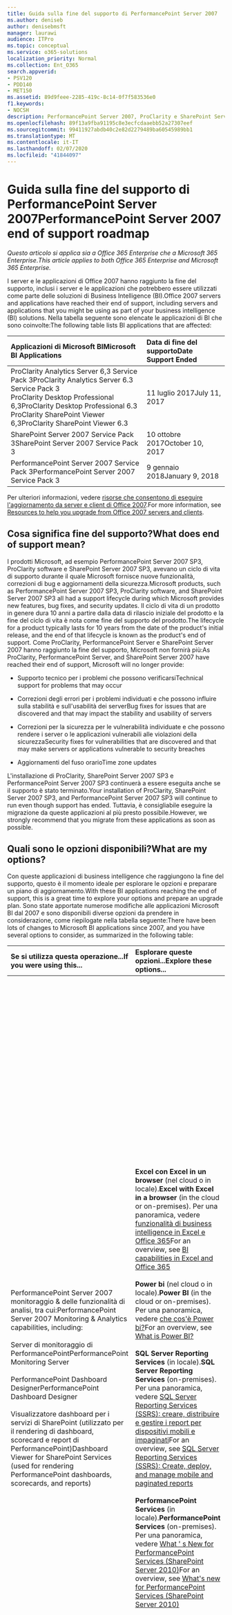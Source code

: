 ```yaml
---
title: Guida sulla fine del supporto di PerformancePoint Server 2007
ms.author: deniseb
author: denisebmsft
manager: laurawi
audience: ITPro
ms.topic: conceptual
ms.service: o365-solutions
localization_priority: Normal
ms.collection: Ent_O365
search.appverid:
- PSV120
- PDD140
- MET150
ms.assetid: 89d9feee-2285-419c-8c14-0f7f583536e0
f1.keywords:
- NOCSH
description: PerformancePoint Server 2007, ProClarity e SharePoint Server 2007 hanno raggiunto la fine del supporto. Leggere questo articolo per pianificare l'aggiornamento della soluzione BI.
ms.openlocfilehash: 89f13a9fba91195c8e3ecfcdaaebb52a27307eef
ms.sourcegitcommit: 99411927abdb40c2e82d2279489ba60545989bb1
ms.translationtype: MT
ms.contentlocale: it-IT
ms.lasthandoff: 02/07/2020
ms.locfileid: "41844097"
---
```

# <a name="performancepoint-server-2007-end-of-support-roadmap"></a><span data-ttu-id="e3285-104">Guida sulla fine del supporto di PerformancePoint Server 2007</span><span class="sxs-lookup"><span data-stu-id="e3285-104">PerformancePoint Server 2007 end of support roadmap</span></span>

<span data-ttu-id="e3285-105">*Questo articolo si applica sia a Office 365 Enterprise che a Microsoft 365 Enterprise*.</span><span class="sxs-lookup"><span data-stu-id="e3285-105">*This article applies to both Office 365 Enterprise and Microsoft 365 Enterprise.*</span></span>

<span data-ttu-id="e3285-106">I server e le applicazioni di Office 2007 hanno raggiunto la fine del supporto, inclusi i server e le applicazioni che potrebbero essere utilizzati come parte delle soluzioni di Business Intelligence (BI).</span><span class="sxs-lookup"><span data-stu-id="e3285-106">Office 2007 servers and applications have reached their end of support, including servers and applications that you might be using as part of your business intelligence (BI) solutions.</span></span> <span data-ttu-id="e3285-107">Nella tabella seguente sono elencate le applicazioni di BI che sono coinvolte:</span><span class="sxs-lookup"><span data-stu-id="e3285-107">The following table lists BI applications that are affected:</span></span>
  
|<span data-ttu-id="e3285-108">**Applicazioni di Microsoft BI**</span><span class="sxs-lookup"><span data-stu-id="e3285-108">**Microsoft BI Applications**</span></span>|<span data-ttu-id="e3285-109">**Data di fine del supporto**</span><span class="sxs-lookup"><span data-stu-id="e3285-109">**Date Support Ended**</span></span>|
|:-----|:-----|
|<span data-ttu-id="e3285-110">ProClarity Analytics Server 6,3 Service Pack 3</span><span class="sxs-lookup"><span data-stu-id="e3285-110">ProClarity Analytics Server 6.3 Service Pack 3</span></span>  <br/> <span data-ttu-id="e3285-111">ProClarity Desktop Professional 6,3</span><span class="sxs-lookup"><span data-stu-id="e3285-111">ProClarity Desktop Professional 6.3</span></span>  <br/> <span data-ttu-id="e3285-112">ProClarity SharePoint Viewer 6,3</span><span class="sxs-lookup"><span data-stu-id="e3285-112">ProClarity SharePoint Viewer 6.3</span></span>  <br/> |<span data-ttu-id="e3285-113">11 luglio 2017</span><span class="sxs-lookup"><span data-stu-id="e3285-113">July 11, 2017</span></span>  <br/> |
|<span data-ttu-id="e3285-114">SharePoint Server 2007 Service Pack 3</span><span class="sxs-lookup"><span data-stu-id="e3285-114">SharePoint Server 2007 Service Pack 3</span></span>  <br/> |<span data-ttu-id="e3285-115">10 ottobre 2017</span><span class="sxs-lookup"><span data-stu-id="e3285-115">October 10, 2017</span></span>  <br/> |
|<span data-ttu-id="e3285-116">PerformancePoint Server 2007 Service Pack 3</span><span class="sxs-lookup"><span data-stu-id="e3285-116">PerformancePoint Server 2007 Service Pack 3</span></span>  <br/> |<span data-ttu-id="e3285-117">9 gennaio 2018</span><span class="sxs-lookup"><span data-stu-id="e3285-117">January 9, 2018</span></span>  <br/> |
   
<span data-ttu-id="e3285-118">Per ulteriori informazioni, vedere [risorse che consentono di eseguire l'aggiornamento da server e client di Office 2007](upgrade-from-office-2007-servers-and-products.md).</span><span class="sxs-lookup"><span data-stu-id="e3285-118">For more information, see [Resources to help you upgrade from Office 2007 servers and clients](upgrade-from-office-2007-servers-and-products.md).</span></span>
  
## <a name="what-does-end-of-support-mean"></a><span data-ttu-id="e3285-119">Cosa significa fine del supporto?</span><span class="sxs-lookup"><span data-stu-id="e3285-119">What does end of support mean?</span></span>

<span data-ttu-id="e3285-120">I prodotti Microsoft, ad esempio PerformancePoint Server 2007 SP3, ProClarity software e SharePoint Server 2007 SP3, avevano un ciclo di vita di supporto durante il quale Microsoft fornisce nuove funzionalità, correzioni di bug e aggiornamenti della sicurezza.</span><span class="sxs-lookup"><span data-stu-id="e3285-120">Microsoft products, such as PerformancePoint Server 2007 SP3, ProClarity software, and SharePoint Server 2007 SP3 all had a support lifecycle during which Microsoft provides new features, bug fixes, and security updates.</span></span> <span data-ttu-id="e3285-121">Il ciclo di vita di un prodotto in genere dura 10 anni a partire dalla data di rilascio iniziale del prodotto e la fine del ciclo di vita è nota come fine del supporto del prodotto.</span><span class="sxs-lookup"><span data-stu-id="e3285-121">The lifecycle for a product typically lasts for 10 years from the date of the product's initial release, and the end of that lifecycle is known as the product's end of support.</span></span> <span data-ttu-id="e3285-122">Come ProClarity, PerformancePoint Server e SharePoint Server 2007 hanno raggiunto la fine del supporto, Microsoft non fornirà più:</span><span class="sxs-lookup"><span data-stu-id="e3285-122">As ProClarity, PerformancePoint Server, and SharePoint Server 2007 have reached their end of support, Microsoft will no longer provide:</span></span>
  
- <span data-ttu-id="e3285-123">Supporto tecnico per i problemi che possono verificarsi</span><span class="sxs-lookup"><span data-stu-id="e3285-123">Technical support for problems that may occur</span></span>
    
- <span data-ttu-id="e3285-124">Correzioni degli errori per i problemi individuati e che possono influire sulla stabilità e sull'usabilità dei server</span><span class="sxs-lookup"><span data-stu-id="e3285-124">Bug fixes for issues that are discovered and that may impact the stability and usability of servers</span></span>
    
- <span data-ttu-id="e3285-125">Correzioni per la sicurezza per le vulnerabilità individuate e che possono rendere i server o le applicazioni vulnerabili alle violazioni della sicurezza</span><span class="sxs-lookup"><span data-stu-id="e3285-125">Security fixes for vulnerabilities that are discovered and that may make servers or applications vulnerable to security breaches</span></span>
    
- <span data-ttu-id="e3285-126">Aggiornamenti del fuso orario</span><span class="sxs-lookup"><span data-stu-id="e3285-126">Time zone updates</span></span>
    
<span data-ttu-id="e3285-127">L'installazione di ProClarity, SharePoint Server 2007 SP3 e PerformancePoint Server 2007 SP3 continuerà a essere eseguita anche se il supporto è stato terminato.</span><span class="sxs-lookup"><span data-stu-id="e3285-127">Your installation of ProClarity, SharePoint Server 2007 SP3, and PerformancePoint Server 2007 SP3 will continue to run even though support has ended.</span></span> <span data-ttu-id="e3285-128">Tuttavia, è consigliabile eseguire la migrazione da queste applicazioni al più presto possibile.</span><span class="sxs-lookup"><span data-stu-id="e3285-128">However, we strongly recommend that you migrate from these applications as soon as possible.</span></span>
  
## <a name="what-are-my-options"></a><span data-ttu-id="e3285-129">Quali sono le opzioni disponibili?</span><span class="sxs-lookup"><span data-stu-id="e3285-129">What are my options?</span></span>

<span data-ttu-id="e3285-130">Con queste applicazioni di business intelligence che raggiungono la fine del supporto, questo è il momento ideale per esplorare le opzioni e preparare un piano di aggiornamento.</span><span class="sxs-lookup"><span data-stu-id="e3285-130">With these BI applications reaching the end of support, this is a great time to explore your options and prepare an upgrade plan.</span></span> <span data-ttu-id="e3285-131">Sono state apportate numerose modifiche alle applicazioni Microsoft BI dal 2007 e sono disponibili diverse opzioni da prendere in considerazione, come riepilogate nella tabella seguente:</span><span class="sxs-lookup"><span data-stu-id="e3285-131">There have been lots of changes to Microsoft BI applications since 2007, and you have several options to consider, as summarized in the following table:</span></span>
  
|<span data-ttu-id="e3285-132">**Se si utilizza questa operazione...**</span><span class="sxs-lookup"><span data-stu-id="e3285-132">**If you were using this...**</span></span>|<span data-ttu-id="e3285-133">**Esplorare queste opzioni...**</span><span class="sxs-lookup"><span data-stu-id="e3285-133">**Explore these options...**</span></span>|<span data-ttu-id="e3285-134">**Tieni presente che...**</span><span class="sxs-lookup"><span data-stu-id="e3285-134">**And keep this in mind...**</span></span>|
|:-----|:-----|:-----|
| <span data-ttu-id="e3285-135">PerformancePoint Server 2007 monitoraggio &amp; delle funzionalità di analisi, tra cui:</span><span class="sxs-lookup"><span data-stu-id="e3285-135">PerformancePoint Server 2007 Monitoring &amp; Analytics capabilities, including:</span></span>  <br/><br/>  <span data-ttu-id="e3285-136">Server di monitoraggio di PerformancePoint</span><span class="sxs-lookup"><span data-stu-id="e3285-136">PerformancePoint Monitoring Server</span></span>  <br/><br/>  <span data-ttu-id="e3285-137">PerformancePoint Dashboard Designer</span><span class="sxs-lookup"><span data-stu-id="e3285-137">PerformancePoint Dashboard Designer</span></span>  <br/><br/>  <span data-ttu-id="e3285-138">Visualizzatore dashboard per i servizi di SharePoint (utilizzato per il rendering di dashboard, scorecard e report di PerformancePoint)</span><span class="sxs-lookup"><span data-stu-id="e3285-138">Dashboard Viewer for SharePoint Services (used for rendering PerformancePoint dashboards, scorecards, and reports)</span></span>  <br/> |<span data-ttu-id="e3285-139">**Excel con Excel in un browser** (nel cloud o in locale).</span><span class="sxs-lookup"><span data-stu-id="e3285-139">**Excel with Excel in a browser** (in the cloud or on-premises).</span></span> <span data-ttu-id="e3285-140">Per una panoramica, vedere [funzionalità di business intelligence in Excel e Office 365](https://support.office.com/article/26c0548e-124c-4fd3-aab3-5f64568cb743.aspx)</span><span class="sxs-lookup"><span data-stu-id="e3285-140">For an overview, see [BI capabilities in Excel and Office 365](https://support.office.com/article/26c0548e-124c-4fd3-aab3-5f64568cb743.aspx)</span></span> <br/><br/> <span data-ttu-id="e3285-141">**Power bi** (nel cloud o in locale).</span><span class="sxs-lookup"><span data-stu-id="e3285-141">**Power BI** (in the cloud or on-premises).</span></span> <span data-ttu-id="e3285-142">Per una panoramica, vedere [che cos'è Power bi?](https://go.microsoft.com/fwlink/?linkid=841341)</span><span class="sxs-lookup"><span data-stu-id="e3285-142">For an overview, see [What is Power BI?](https://go.microsoft.com/fwlink/?linkid=841341)</span></span> <br/><br/> <span data-ttu-id="e3285-143">**SQL Server Reporting Services** (in locale).</span><span class="sxs-lookup"><span data-stu-id="e3285-143">**SQL Server Reporting Services** (on-premises).</span></span> <span data-ttu-id="e3285-144">Per una panoramica, vedere [SQL Server Reporting Services (SSRS): creare, distribuire e gestire i report per dispositivi mobili e impaginati](https://go.microsoft.com/fwlink/?linkid=841342)</span><span class="sxs-lookup"><span data-stu-id="e3285-144">For an overview, see [SQL Server Reporting Services (SSRS): Create, deploy, and manage mobile and paginated reports](https://go.microsoft.com/fwlink/?linkid=841342)</span></span> <br/><br/> <span data-ttu-id="e3285-145">**PerformancePoint Services** (in locale).</span><span class="sxs-lookup"><span data-stu-id="e3285-145">**PerformancePoint Services** (on-premises).</span></span> <span data-ttu-id="e3285-146">Per una panoramica, vedere [What ' s New for PerformancePoint Services (SharePoint Server 2010)](https://go.microsoft.com/fwlink/?linkid=841343)</span><span class="sxs-lookup"><span data-stu-id="e3285-146">For an overview, see [What's new for PerformancePoint Services (SharePoint Server 2010)](https://go.microsoft.com/fwlink/?linkid=841343)</span></span> <br/> |<span data-ttu-id="e3285-147">Excel è disponibile come soluzione online (basata su cloud) o locale.</span><span class="sxs-lookup"><span data-stu-id="e3285-147">Excel is available as either an online (cloud-based) or on-premises solution.</span></span> <span data-ttu-id="e3285-148">Molte esigenze di creazione di report e dashboard possono essere soddisfatte con le funzionalità di Excel.</span><span class="sxs-lookup"><span data-stu-id="e3285-148">Many reporting and dashboard needs can be met with the capabilities of Excel.</span></span>  <br/><br/> <span data-ttu-id="e3285-149">Power BI è disponibile come soluzione online o locale.</span><span class="sxs-lookup"><span data-stu-id="e3285-149">Power BI is available as either an online or an on-premises solution.</span></span> <span data-ttu-id="e3285-150">Power BI non è incluso in Office 365, ma è possibile iniziare a usare Power BI gratuitamente e, in base all'utilizzo dei dati e alle esigenze aziendali, eseguire l'aggiornamento a Power BI Pro.</span><span class="sxs-lookup"><span data-stu-id="e3285-150">Power BI is not included in Office 365, but you can get started using Power BI for free, and then, depending on your data usage and business needs, upgrade to Power BI Pro.</span></span> <br/> <br/> <span data-ttu-id="e3285-151">Reporting Services e PerformancePoint Services sono entrambe soluzioni locali.</span><span class="sxs-lookup"><span data-stu-id="e3285-151">Reporting Services and PerformancePoint Services are both on-premises solutions.</span></span>  <br/><br/> <span data-ttu-id="e3285-152">PerformancePoint Services è disponibile in SharePoint Server 2010, SharePoint Server 2013 e SharePoint Server 2016.</span><span class="sxs-lookup"><span data-stu-id="e3285-152">PerformancePoint Services is available in SharePoint Server 2010, SharePoint Server 2013, and SharePoint Server 2016.</span></span> <br/> <br/> <span data-ttu-id="e3285-153">Alcune caratteristiche e i tipi di report disponibili in PerformancePoint Server 2007 non sono disponibili in Excel, Power BI, Reporting Services o PerformancePoint Services.</span><span class="sxs-lookup"><span data-stu-id="e3285-153">Some features and report types that were available in PerformancePoint Server 2007 are not available in Excel, Power BI, Reporting Services, or PerformancePoint Services.</span></span> <span data-ttu-id="e3285-154">È consigliabile esaminare le funzionalità disponibili per determinare la soluzione ottimale per le proprie esigenze aziendali.</span><span class="sxs-lookup"><span data-stu-id="e3285-154">You'll want to review the available features to determine the best solution for your business needs.</span></span>  <br/> |
| <span data-ttu-id="e3285-155">Software di ProClarity, tra cui:</span><span class="sxs-lookup"><span data-stu-id="e3285-155">ProClarity software, including:</span></span> <br/> <br/>  <span data-ttu-id="e3285-156">ProClarity Desktop Professional</span><span class="sxs-lookup"><span data-stu-id="e3285-156">ProClarity Desktop Professional</span></span>  <br/> <br/> <span data-ttu-id="e3285-157">ProClarity Analytics Server</span><span class="sxs-lookup"><span data-stu-id="e3285-157">ProClarity Analytics Server</span></span>  <br/> <br/> <span data-ttu-id="e3285-158">Visualizzatore di ProClarity di SharePoint</span><span class="sxs-lookup"><span data-stu-id="e3285-158">ProClarity SharePoint Viewer</span></span>  <br/> |<span data-ttu-id="e3285-159">**Collaborare con un partner Microsoft** per identificare una soluzione più adatta alle proprie esigenze.</span><span class="sxs-lookup"><span data-stu-id="e3285-159">**Work with a Microsoft partner** to identify a solution that best meets your needs.</span></span> <span data-ttu-id="e3285-160">Visitare il [centro per i partner Microsoft](https://go.microsoft.com/fwlink/?linkid=841249)</span><span class="sxs-lookup"><span data-stu-id="e3285-160">Visit the [Microsoft Partner Center](https://go.microsoft.com/fwlink/?linkid=841249)</span></span> <br/><br/> <span data-ttu-id="e3285-161">È inoltre possibile valutare l'utilizzo di Excel con Excel in un browser, Power BI, SQL Server Reporting Services o PerformancePoint Services.</span><span class="sxs-lookup"><span data-stu-id="e3285-161">You can also consider using Excel with Excel in a browser, Power BI, SQL Server Reporting Services, or PerformancePoint Services.</span></span>  <br/> |<span data-ttu-id="e3285-162">Molte, ma non tutte, le caratteristiche e le funzionalità disponibili nel software di ProClarity sono disponibili in altre offerte Microsoft, tra cui Excel, Power BI, Reporting Services e PerformancePoint Services.</span><span class="sxs-lookup"><span data-stu-id="e3285-162">Several, but not all, features and capabilities that were available in ProClarity software are available in other Microsoft offerings, including Excel, Power BI, Reporting Services, and PerformancePoint Services.</span></span>  <br/> |
|<span data-ttu-id="e3285-163">Indicatori KPI di SharePoint Server 2007, detti anche indicatori KPI MOSS</span><span class="sxs-lookup"><span data-stu-id="e3285-163">SharePoint Server 2007 KPIs (also called MOSS KPIs)</span></span>  <br/> |<span data-ttu-id="e3285-164">**Excel con Excel Services**.</span><span class="sxs-lookup"><span data-stu-id="e3285-164">**Excel with Excel Services**.</span></span> <span data-ttu-id="e3285-165">Per una panoramica, vedere [Business Intelligence in Excel ed Excel Services (SharePoint Server 2013)](https://support.office.com/article/2740f10c-579d-4b40-a1d9-7beb5d38547c.aspx)</span><span class="sxs-lookup"><span data-stu-id="e3285-165">For an overview, see [Business intelligence in Excel and Excel Services (SharePoint Server 2013)](https://support.office.com/article/2740f10c-579d-4b40-a1d9-7beb5d38547c.aspx)</span></span> <br/> |<span data-ttu-id="e3285-166">Gli indicatori KPI MOSS creati con SharePoint Server 2007 possono essere utilizzati in SharePoint Server 2010, SharePoint Server 2013 e SharePoint Server 2016; Tuttavia, non è possibile creare nuovi indicatori KPI MOSS.</span><span class="sxs-lookup"><span data-stu-id="e3285-166">MOSS KPIs that were created using SharePoint Server 2007 can be used in SharePoint Server 2010, SharePoint Server 2013, and SharePoint Server 2016; however, new MOSS KPIs cannot be created.</span></span>  <br/> |
|<span data-ttu-id="e3285-167">Excel 2007</span><span class="sxs-lookup"><span data-stu-id="e3285-167">Excel 2007</span></span>  <br/> |<span data-ttu-id="e3285-168">**Excel** (nel cloud o in locale).</span><span class="sxs-lookup"><span data-stu-id="e3285-168">**Excel** (in the cloud or on-premises).</span></span> <span data-ttu-id="e3285-169">Per una panoramica, vedere [funzionalità di business intelligence in Excel e Office 365](https://support.office.com/article/26c0548e-124c-4fd3-aab3-5f64568cb743.aspx)</span><span class="sxs-lookup"><span data-stu-id="e3285-169">For an overview, see [BI capabilities in Excel and Office 365](https://support.office.com/article/26c0548e-124c-4fd3-aab3-5f64568cb743.aspx)</span></span> <br/><br/> <span data-ttu-id="e3285-170">**Power bi** (nel cloud o in locale).</span><span class="sxs-lookup"><span data-stu-id="e3285-170">**Power BI** (in the cloud or on-premises).</span></span> <span data-ttu-id="e3285-171">Per una panoramica, vedere [che cos'è Power bi?](https://go.microsoft.com/fwlink/?linkid=841341)</span><span class="sxs-lookup"><span data-stu-id="e3285-171">For an overview, see [What is Power BI?](https://go.microsoft.com/fwlink/?linkid=841341)</span></span> <br/> |<span data-ttu-id="e3285-172">Sia Excel sia Power BI offrono le soluzioni basate su cloud e locali dell'organizzazione, con supporto per un'ampia gamma di origini dati.</span><span class="sxs-lookup"><span data-stu-id="e3285-172">Both Excel and Power BI offer your organization cloud-based and on-premises solutions, with support for a wide variety of data sources.</span></span>  <br/> |
   
### <a name="what-if-i-need-help-selecting-a-solution"></a><span data-ttu-id="e3285-173">Che cosa succede se si ha bisogno di assistenza selezionando una soluzione?</span><span class="sxs-lookup"><span data-stu-id="e3285-173">What if I need help selecting a solution?</span></span>

<span data-ttu-id="e3285-174">Con molte scelte di business intelligence disponibili, potrebbe sembrare preponderante determinare l'opzione migliore.</span><span class="sxs-lookup"><span data-stu-id="e3285-174">With so many BI choices available, it might seem overwhelming to determine which option is best.</span></span> <span data-ttu-id="e3285-175">È disponibile una guida online per aiutarti.</span><span class="sxs-lookup"><span data-stu-id="e3285-175">We have an online guide available to help you.</span></span> <span data-ttu-id="e3285-176">Vedere [scelta degli strumenti di Business Intelligence (BI) di Microsoft per l'analisi e la creazione di report](https://go.microsoft.com/fwlink/?linkid=839877).</span><span class="sxs-lookup"><span data-stu-id="e3285-176">See [Choosing Microsoft Business Intelligence (BI) tools for analysis and reporting](https://go.microsoft.com/fwlink/?linkid=839877).</span></span>
  
### <a name="what-happens-if-i-dont-upgrade-now"></a><span data-ttu-id="e3285-177">Cosa succede se non si esegue l'aggiornamento?</span><span class="sxs-lookup"><span data-stu-id="e3285-177">What happens if I don't upgrade now?</span></span>

<span data-ttu-id="e3285-178">È possibile scegliere di non eseguire l'aggiornamento in questo momento.</span><span class="sxs-lookup"><span data-stu-id="e3285-178">You can choose to not upgrade at this time.</span></span> <span data-ttu-id="e3285-179">I server e le applicazioni esistenti continueranno a essere eseguiti.</span><span class="sxs-lookup"><span data-stu-id="e3285-179">Your existing servers and applications will continue to run.</span></span> <span data-ttu-id="e3285-180">Tuttavia, non si riceveranno ulteriori aggiornamenti, inclusi gli aggiornamenti della sicurezza, dopo la fine del supporto.</span><span class="sxs-lookup"><span data-stu-id="e3285-180">However, you won't receive any further updates - including security updates - after support has ended.</span></span> <span data-ttu-id="e3285-181">Se si verifica un problema con le applicazioni server, non sarà possibile ottenere assistenza dal supporto tecnico Microsoft.</span><span class="sxs-lookup"><span data-stu-id="e3285-181">And, if something goes wrong with your server applications, you won't be able to get help from Microsoft technical support.</span></span>
  
## <a name="how-do-i-plan-my-upgrade"></a><span data-ttu-id="e3285-182">Come si pianifica l'aggiornamento?</span><span class="sxs-lookup"><span data-stu-id="e3285-182">How do I plan my upgrade?</span></span>

<span data-ttu-id="e3285-183">Dopo aver esplorato le opzioni di aggiornamento, il passaggio successivo consiste nel preparare un piano di aggiornamento.</span><span class="sxs-lookup"><span data-stu-id="e3285-183">After you have explored your upgrade options, your next step is to prepare an upgrade plan.</span></span> <span data-ttu-id="e3285-184">Nelle sezioni seguenti sono incluse informazioni e collegamenti a risorse aggiuntive che consentono di pianificare la soluzione.</span><span class="sxs-lookup"><span data-stu-id="e3285-184">The following sections include information and links to additional resources to help you plan your solution.</span></span> <span data-ttu-id="e3285-185">Per quanto riguarda le applicazioni di Microsoft BI, sono disponibili quattro opzioni principali, tra cui due che funzionano sia nel cloud o in locale, che sono soluzioni solo in locale:</span><span class="sxs-lookup"><span data-stu-id="e3285-185">When it comes to Microsoft BI applications, you have four main options, including two that work both in the cloud or on-premises, and two that are on-premises-only solutions:</span></span>
  
|<span data-ttu-id="e3285-186">**Opzione**</span><span class="sxs-lookup"><span data-stu-id="e3285-186">**Option**</span></span>|<span data-ttu-id="e3285-187">**Nel cloud o in locale?**</span><span class="sxs-lookup"><span data-stu-id="e3285-187">**In the cloud or on-premises?**</span></span>|
|:-----|:-----|
|[<span data-ttu-id="e3285-188">Excel</span><span class="sxs-lookup"><span data-stu-id="e3285-188">Excel</span></span>](#excel-with-sharepoint-server-on-premises) <br/> |<span data-ttu-id="e3285-189">Sia</span><span class="sxs-lookup"><span data-stu-id="e3285-189">Both</span></span>  <br/> |
|[<span data-ttu-id="e3285-190">Power BI</span><span class="sxs-lookup"><span data-stu-id="e3285-190">Power BI</span></span>](#use-power-bi-in-the-cloud-or on-premises) <br/> |<span data-ttu-id="e3285-191">Sia</span><span class="sxs-lookup"><span data-stu-id="e3285-191">Both</span></span>  <br/> |
|[<span data-ttu-id="e3285-192">Reporting Services</span><span class="sxs-lookup"><span data-stu-id="e3285-192">Reporting Services</span></span>](#use-reporting-services-on-premises) <br/> |<span data-ttu-id="e3285-193">Solo locale</span><span class="sxs-lookup"><span data-stu-id="e3285-193">On-premises only</span></span>  <br/> |
|[<span data-ttu-id="e3285-194">PerformancePoint Services</span><span class="sxs-lookup"><span data-stu-id="e3285-194">PerformancePoint Services</span></span>](#use-performancepoint-services-on-premises) <br/> |<span data-ttu-id="e3285-195">Solo locale</span><span class="sxs-lookup"><span data-stu-id="e3285-195">On-premises only</span></span>  <br/> |
   
### <a name="use-excel-in-the-cloud-or-on-premises"></a><span data-ttu-id="e3285-196">Utilizzare Excel (nel cloud o in locale)</span><span class="sxs-lookup"><span data-stu-id="e3285-196">Use Excel (in the cloud or on-premises)</span></span>

<span data-ttu-id="e3285-197">Con Excel, noto anche come Excel Services in SharePoint Server, gli utenti possono visualizzare e utilizzare le cartelle di lavoro in una finestra del browser, anche se Excel non è installato nel computer in uso.</span><span class="sxs-lookup"><span data-stu-id="e3285-197">With Excel—also known as Excel Services in SharePoint Server—people can view and use workbooks in a browser window, even if Excel is not installed on their computer.</span></span> <span data-ttu-id="e3285-198">È possibile utilizzare Excel per creare report, scorecard e dashboard e quindi condividere le cartelle di lavoro con altri utenti mediante Excel in un browser, indipendentemente dal fatto che si utilizzi SharePoint Online come parte di Office 365 o SharePoint Server locale.</span><span class="sxs-lookup"><span data-stu-id="e3285-198">You can use Excel to create reports, scorecards, and dashboards, and then share your workbooks with others by using Excel in a browser, whether you're using SharePoint Online as part of Office 365, or SharePoint Server on-premises.</span></span> <span data-ttu-id="e3285-199">E, è possibile utilizzare i dati archiviati in locale o nel cloud, che consente di utilizzare un'ampia gamma di origini dati.</span><span class="sxs-lookup"><span data-stu-id="e3285-199">And, you can use data stored on-premises or in the cloud, which gives you the ability to use a wide variety of data sources.</span></span>
  
<span data-ttu-id="e3285-200">Nella tabella seguente vengono confrontati i principali vantaggi derivanti dall'utilizzo di Excel con Office 365 per l'utilizzo di Excel con SharePoint Server, con ulteriori informazioni in basso.</span><span class="sxs-lookup"><span data-stu-id="e3285-200">The following table compares key advantages of using Excel with Office 365 to using Excel with SharePoint Server, with additional information below.</span></span>
  
|<span data-ttu-id="e3285-201">**[Excel con Office 365 (nel cloud)](#excel-with-office-365-in-the-cloud)**</span><span class="sxs-lookup"><span data-stu-id="e3285-201">**[Excel with Office 365 (in the cloud)](#excel-with-office-365-in-the-cloud)**</span></span>|<span data-ttu-id="e3285-202">**[Excel con SharePoint Server (in locale)](#excel-with-sharepoint-server-on-premises)**</span><span class="sxs-lookup"><span data-stu-id="e3285-202">**[Excel with SharePoint Server (on-premises)](#excel-with-sharepoint-server-on-premises)**</span></span>|
|:-----|:-----|
|<span data-ttu-id="e3285-203">**È possibile ottenere la versione più recente di Excel**.</span><span class="sxs-lookup"><span data-stu-id="e3285-203">**You get the latest, greatest version of Excel**.</span></span> <span data-ttu-id="e3285-204">Con Office 365, è possibile ottenere la versione più recente di Excel, che include i tipi di grafico potenti e nuovi, la possibilità di creare grafici e tabelle in modo semplice e rapido e il supporto per altre origini dati.</span><span class="sxs-lookup"><span data-stu-id="e3285-204">With Office 365, you get the latest version of Excel, which includes powerful, new chart types, the ability to create charts and tables quickly and easily, and support for more data sources.</span></span> <br/> <br/> <span data-ttu-id="e3285-205">L' **installazione è molto più semplice**.</span><span class="sxs-lookup"><span data-stu-id="e3285-205">**Setup is much simpler**.</span></span> <span data-ttu-id="e3285-206">Excel è incluso in Office 365 for business, quindi non c'è un sollevamento di carichi pesanti da parte vostra.</span><span class="sxs-lookup"><span data-stu-id="e3285-206">Excel is included with Office 365 for business, so there's no heavy lifting on your part.</span></span> <span data-ttu-id="e3285-207">Iscriviti e accedi e sarai sempre più veloce e in esecuzione in modo più efficiente rispetto all'aggiornamento dei server locali.</span><span class="sxs-lookup"><span data-stu-id="e3285-207">Sign up and sign in, and you'll be up and running faster and more efficiently than upgrading your on-premises servers.</span></span> <br/> <br/> <span data-ttu-id="e3285-208">**Gli utenti hanno accesso a tutte le cartelle di lavoro in qualsiasi luogo**.</span><span class="sxs-lookup"><span data-stu-id="e3285-208">**People have everywhere access to their workbooks**.</span></span> <span data-ttu-id="e3285-209">Gli utenti possono visualizzare le cartelle di lavoro in modo sicuro ovunque si trovino, usando il proprio computer, Smart Phone e tablet.</span><span class="sxs-lookup"><span data-stu-id="e3285-209">People can securely view workbooks from wherever they are, using their computer, smart phone, and tablet.</span></span> <br/> <br/> <span data-ttu-id="e3285-210">Sono **disponibili altre informazioni**.</span><span class="sxs-lookup"><span data-stu-id="e3285-210">**There's more**!</span></span> <span data-ttu-id="e3285-211">Vedere [funzionalità di business intelligence in Excel e Office 365](https://support.office.com/article/26c0548e-124c-4fd3-aab3-5f64568cb743.aspx)</span><span class="sxs-lookup"><span data-stu-id="e3285-211">See [BI capabilities in Excel and Office 365](https://support.office.com/article/26c0548e-124c-4fd3-aab3-5f64568cb743.aspx)</span></span> <br/> |<span data-ttu-id="e3285-212">**È possibile gestire le impostazioni globali**.</span><span class="sxs-lookup"><span data-stu-id="e3285-212">**You manage your global settings**.</span></span> <span data-ttu-id="e3285-213">In qualità di amministratore di SharePoint, è possibile specificare le impostazioni globali, ad esempio la sicurezza, il bilanciamento del carico, la gestione delle sessioni, la memorizzazione nella cache delle cartelle di lavoro e le connessioni dati esterne.</span><span class="sxs-lookup"><span data-stu-id="e3285-213">As a SharePoint administrator, you can specify global settings, such as security, load balancing, session management, workbook caching, and external data connections.</span></span> <br/> <br/> <span data-ttu-id="e3285-214">**È possibile utilizzare Excel Services con PerformancePoint Services**.</span><span class="sxs-lookup"><span data-stu-id="e3285-214">**You can use Excel Services with PerformancePoint Services**.</span></span> <span data-ttu-id="e3285-215">È possibile configurare Excel Services e PerformancePoint Services come parte dell'installazione di SharePoint Server e includere i report di Excel Services nei dashboard di PerformancePoint.</span><span class="sxs-lookup"><span data-stu-id="e3285-215">You can configure Excel Services and PerformancePoint Services as part of your SharePoint Server installation, and include Excel Services reports in your PerformancePoint dashboards.</span></span> <br/> <br/> <span data-ttu-id="e3285-216">Sono **disponibili altre informazioni**.</span><span class="sxs-lookup"><span data-stu-id="e3285-216">**There's more**!</span></span> <span data-ttu-id="e3285-217">Vedere [Business Intelligence in Excel ed Excel Services (SharePoint Server 2013)](https://support.office.com/article/2740f10c-579d-4b40-a1d9-7beb5d38547c.aspx)</span><span class="sxs-lookup"><span data-stu-id="e3285-217">See [Business intelligence in Excel and Excel Services (SharePoint Server 2013)](https://support.office.com/article/2740f10c-579d-4b40-a1d9-7beb5d38547c.aspx)</span></span> <br/> |
   
#### <a name="excel-with-office-365-in-the-cloud"></a><span data-ttu-id="e3285-218">Excel con Office 365 (nel cloud)</span><span class="sxs-lookup"><span data-stu-id="e3285-218">Excel with Office 365 (in the cloud)</span></span>

<span data-ttu-id="e3285-219">Se si passa a Office 365, sono disponibili i servizi e le applicazioni più aggiornati, tra cui Excel 2016.</span><span class="sxs-lookup"><span data-stu-id="e3285-219">If you move to Office 365, you'll have the most up-to-date services and applications, including Excel 2016.</span></span> <span data-ttu-id="e3285-220">PerformancePoint Services non è disponibile in Office 365, quindi sostituirà il contenuto del dashboard di PerformancePoint con cartelle di lavoro di Excel o altri report.</span><span class="sxs-lookup"><span data-stu-id="e3285-220">PerformancePoint Services is not available in Office 365, so you'll be replacing your PerformancePoint dashboard content with Excel workbooks or other reports.</span></span> <span data-ttu-id="e3285-221">La buona notizia è che Excel 2016 ha un sacco di nuovi tipi di grafico e la creazione di dashboard impressionanti in Excel è più facile che mai.</span><span class="sxs-lookup"><span data-stu-id="e3285-221">The good news is, Excel 2016 has lots of new chart types and creating impressive dashboards in Excel is easier than ever.</span></span> <span data-ttu-id="e3285-222">E vengono aggiunte regolarmente nuove funzionalità.</span><span class="sxs-lookup"><span data-stu-id="e3285-222">And, new features are being added regularly.</span></span> <span data-ttu-id="e3285-223">Per ulteriori informazioni, vedere [What ' s New in Excel 2016 for Windows](https://support.office.com/article/5fdb9208-ff33-45b6-9e08-1f5cdb3a6c73.aspx).</span><span class="sxs-lookup"><span data-stu-id="e3285-223">To learn more, see [What's New in Excel 2016 for Windows](https://support.office.com/article/5fdb9208-ff33-45b6-9e08-1f5cdb3a6c73.aspx).</span></span>
  
<span data-ttu-id="e3285-224">Quando si acquistano 50 seggi o più di Office 365, il team di Microsoft FastTrack può essere di aiuto per la configurazione.</span><span class="sxs-lookup"><span data-stu-id="e3285-224">And, when you purchase 50 seats or more of Office 365, the Microsoft FastTrack team can help you get set up.</span></span> <span data-ttu-id="e3285-225">Per ulteriori informazioni, visitare [FastTrack](https://www.microsoft.com/fasttrack/microsoft-365/office-365).</span><span class="sxs-lookup"><span data-stu-id="e3285-225">To learn more, visit [FastTrack](https://www.microsoft.com/fasttrack/microsoft-365/office-365).</span></span>
  
#### <a name="excel-with-sharepoint-server-on-premises"></a><span data-ttu-id="e3285-226">Excel con SharePoint Server (in locale)</span><span class="sxs-lookup"><span data-stu-id="e3285-226">Excel with SharePoint Server (on-premises)</span></span>

<span data-ttu-id="e3285-227">Se si esegue l'aggiornamento a una versione più recente di SharePoint, è possibile utilizzare Excel con Excel Services o in un browser, come indicato di seguito:</span><span class="sxs-lookup"><span data-stu-id="e3285-227">If you upgrade to a newer version of SharePoint, you can use Excel with Excel Services or in a browser, as follows:</span></span>
  
- <span data-ttu-id="e3285-228">Excel Services in SharePoint Server 2010</span><span class="sxs-lookup"><span data-stu-id="e3285-228">Excel Services in SharePoint Server 2010</span></span>
    
- <span data-ttu-id="e3285-229">Excel Services in SharePoint Server 2013</span><span class="sxs-lookup"><span data-stu-id="e3285-229">Excel Services in SharePoint Server 2013</span></span>
    
- <span data-ttu-id="e3285-230">Excel, che fa parte di Office Online Server, installato separatamente da SharePoint Server 2016</span><span class="sxs-lookup"><span data-stu-id="e3285-230">Excel, which is part of Office Online Server, installed separately from SharePoint Server 2016</span></span>
    
<span data-ttu-id="e3285-231">È possibile configurare PerformancePoint Services anche nella nuova versione di SharePoint Server e utilizzarlo insieme a Excel.</span><span class="sxs-lookup"><span data-stu-id="e3285-231">You can configure PerformancePoint Services in your new version of SharePoint Server as well, and use that together with Excel.</span></span>
  
<span data-ttu-id="e3285-232">Per ulteriori informazioni sulle opzioni di aggiornamento di SharePoint, vedere la Guida [di orientamento alla fine del supporto di SharePoint Server 2007](sharepoint-2007-end-of-support.md).</span><span class="sxs-lookup"><span data-stu-id="e3285-232">To learn more about your SharePoint upgrade options, see [SharePoint Server 2007 end of support Roadmap](sharepoint-2007-end-of-support.md).</span></span>
  
<span data-ttu-id="e3285-233">Per ulteriori informazioni su Excel Services, vedere [Panoramica di Excel Services (SharePoint Server 2010)](https://go.microsoft.com/fwlink/?linkid=841362).</span><span class="sxs-lookup"><span data-stu-id="e3285-233">To learn more about Excel Services, see [Excel Services overview (SharePoint Server 2010)](https://go.microsoft.com/fwlink/?linkid=841362).</span></span>
  
### <a name="use-power-bi-in-the-cloud-or-on-premises"></a><span data-ttu-id="e3285-234">Utilizzare Power BI (nel cloud o in locale)</span><span class="sxs-lookup"><span data-stu-id="e3285-234">Use Power BI (in the cloud or on-premises)</span></span>

<span data-ttu-id="e3285-235">Power BI è una famiglia di strumenti di analisi aziendale per l'analisi dei dati e la condivisione delle informazioni.</span><span class="sxs-lookup"><span data-stu-id="e3285-235">Power BI is a suite of business analytics tools to analyze data and share insights.</span></span> <span data-ttu-id="e3285-236">Con Power BI, è possibile creare report e dashboard interattivi utilizzando origini dati locali o online.</span><span class="sxs-lookup"><span data-stu-id="e3285-236">With Power BI, you can create interactive reports and dashboards using on-premises or online data sources.</span></span> <span data-ttu-id="e3285-237">Gli utenti possono visualizzare e utilizzare i report e i dashboard utilizzando i computer o i dispositivi mobili.</span><span class="sxs-lookup"><span data-stu-id="e3285-237">People can view and use your reports and dashboards using their computers or mobile devices.</span></span>
  
<span data-ttu-id="e3285-238">Power BI non è incluso in Office 365 o SharePoint Server, ma è un'offerta separata che include il desktop Power bi, i gateway Power BI e il servizio Power BI.</span><span class="sxs-lookup"><span data-stu-id="e3285-238">Power BI is not included in Office 365 or SharePoint Server, but is a separate offering that includes Power BI Desktop, Power BI gateways, and the Power BI service.</span></span> <span data-ttu-id="e3285-239">Power BI si integra anche con SharePoint Online.</span><span class="sxs-lookup"><span data-stu-id="e3285-239">Power BI also integrates with SharePoint Online.</span></span> <span data-ttu-id="e3285-240">È possibile iniziare a utilizzare Power BI gratuitamente e, in base all'utilizzo dei dati e alle esigenze aziendali, eseguire l'aggiornamento a Power BI Pro.</span><span class="sxs-lookup"><span data-stu-id="e3285-240">You can get started with Power BI for free, and depending on your data usage and business needs, upgrade to Power BI Pro.</span></span> <span data-ttu-id="e3285-241">Per ulteriori informazioni, vedere [che cos'è Power bi?](https://go.microsoft.com/fwlink/?linkid=841341)</span><span class="sxs-lookup"><span data-stu-id="e3285-241">To learn more, see [What is Power BI?](https://go.microsoft.com/fwlink/?linkid=841341)</span></span>
  
### <a name="use-reporting-services-on-premises"></a><span data-ttu-id="e3285-242">Utilizzare Reporting Services (in locale)</span><span class="sxs-lookup"><span data-stu-id="e3285-242">Use Reporting Services (on-premises)</span></span>

<span data-ttu-id="e3285-243">SQL Server Reporting Services offre una soluzione di reporting affidabile, insieme alla possibilità di installare e configurare Reporting Services in modalità nativa o in modalità integrata di SharePoint.</span><span class="sxs-lookup"><span data-stu-id="e3285-243">SQL Server Reporting Services provides a robust reporting solution, along with the ability to install and configure Reporting Services in either native mode or SharePoint integrated mode.</span></span> <span data-ttu-id="e3285-244">È possibile creare report utilizzando diversi strumenti, tra cui progettazione report, Generatore report e Power View.</span><span class="sxs-lookup"><span data-stu-id="e3285-244">You can author reports using several tools, including Report Designer, Report Builder, and Power View.</span></span> <span data-ttu-id="e3285-245">Con l'ultima versione di SQL Server, è anche possibile utilizzare l'editore di report di SQL Server Mobile per recapitare i report che si adattano a qualsiasi dimensione dello schermo, offrendo all'organizzazione la possibilità di usare i report sui propri dispositivi mobili.</span><span class="sxs-lookup"><span data-stu-id="e3285-245">With the latest release of SQL Server, you can also use SQL Server Mobile Report Publisher to deliver reports that scale to any screen size, giving your organization the ability to consume reports on their mobile devices.</span></span> <span data-ttu-id="e3285-246">Per ulteriori informazioni, vedere [SQL Server Reporting Services (SSRS): creare, distribuire e gestire i report per dispositivi mobili e impaginati](https://go.microsoft.com/fwlink/?linkid=841342).</span><span class="sxs-lookup"><span data-stu-id="e3285-246">To learn more, see [SQL Server Reporting Services (SSRS): Create, deploy, and manage mobile and paginated reports](https://go.microsoft.com/fwlink/?linkid=841342).</span></span>
  
### <a name="use-performancepoint-services-on-premises"></a><span data-ttu-id="e3285-247">Utilizzo di PerformancePoint Services (in locale)</span><span class="sxs-lookup"><span data-stu-id="e3285-247">Use PerformancePoint Services (on-premises)</span></span>

<span data-ttu-id="e3285-248">Come si sa, PerformancePoint Server 2007 è stato acquistato separatamente da SharePoint Server 2007.</span><span class="sxs-lookup"><span data-stu-id="e3285-248">As you know, PerformancePoint Server 2007 was purchased separately from SharePoint Server 2007.</span></span> <span data-ttu-id="e3285-249">A partire da SharePoint Server 2010, PerformancePoint Services è un'applicazione di servizio in SharePoint Server.</span><span class="sxs-lookup"><span data-stu-id="e3285-249">Beginning with SharePoint Server 2010, PerformancePoint Services is a service application in SharePoint Server.</span></span> <span data-ttu-id="e3285-250">Ciò significa che non è necessario acquistare licenze o hardware server distinti per poter utilizzare PerformancePoint Services.</span><span class="sxs-lookup"><span data-stu-id="e3285-250">This means that you do not have to purchase separate server licenses or hardware in order to use PerformancePoint Services.</span></span>
  
<span data-ttu-id="e3285-251">Per passare da PerformancePoint Server 2007 a PerformancePoint Services, passare a una versione più recente di SharePoint Server e configurare PerformancePoint Services.</span><span class="sxs-lookup"><span data-stu-id="e3285-251">To move from PerformancePoint Server 2007 to PerformancePoint Services, you move to a more recent version of SharePoint Server, and configure PerformancePoint Services.</span></span> <span data-ttu-id="e3285-252">La versione di SharePoint Server che si sta spostando determinerà se è possibile importare il contenuto del dashboard esistente da PerformancePoint Server 2007 a PerformancePoint Services.</span><span class="sxs-lookup"><span data-stu-id="e3285-252">The version of SharePoint Server you're moving to will determine whether you can import your existing dashboard content from PerformancePoint Server 2007 to PerformancePoint Services.</span></span>
  
- <span data-ttu-id="e3285-253">Se si esegue l'aggiornamento a SharePoint Server 2010, è possibile importare il contenuto del dashboard di PerformancePoint da PerformancePoint Server 2007 in PerformancePoint Services in SharePoint Server 2010.</span><span class="sxs-lookup"><span data-stu-id="e3285-253">If you're upgrading to SharePoint Server 2010, you can import your PerformancePoint dashboard content from PerformancePoint Server 2007 to PerformancePoint Services in SharePoint Server 2010.</span></span> <span data-ttu-id="e3285-254">Per ulteriori informazioni su come funziona, vedere [Import Wizard: PerformancePoint server 2007 content to SharePoint server 2010](https://go.microsoft.com/fwlink/?linkid=838873).</span><span class="sxs-lookup"><span data-stu-id="e3285-254">To learn more about how this works, see [Import Wizard: PerformancePoint Server 2007 content to SharePoint Server 2010](https://go.microsoft.com/fwlink/?linkid=838873).</span></span>
    
- <span data-ttu-id="e3285-255">Se si passa a SharePoint Server 2013 o a SharePoint Server 2016, è molto probabile che sia necessario creare un nuovo contenuto del dashboard (origini dati, report, scorecard e pagine del dashboard).</span><span class="sxs-lookup"><span data-stu-id="e3285-255">If you're moving to SharePoint Server 2013 or to SharePoint Server 2016, you'll most likely need to create new dashboard content (data sources, reports, scorecards, and dashboard pages).</span></span>
    
<span data-ttu-id="e3285-256">Per iniziare a utilizzare il piano di aggiornamento di PerformancePoint Services, vedere le risorse seguenti:</span><span class="sxs-lookup"><span data-stu-id="e3285-256">To get started on your PerformancePoint Services upgrade plan, see the following resources:</span></span>
  
1. [<span data-ttu-id="e3285-257">Guida di orientamento alla fine del supporto di SharePoint Server 2007</span><span class="sxs-lookup"><span data-stu-id="e3285-257">SharePoint Server 2007 end of support Roadmap</span></span>](sharepoint-2007-end-of-support.md)
    
2. <span data-ttu-id="e3285-258">Quando si conosce la versione di SharePoint a cui si sta spostando, vedere l'articolo corrispondente per PerformancePoint Services:</span><span class="sxs-lookup"><span data-stu-id="e3285-258">When you know which version of SharePoint you're moving to, see the corresponding article for PerformancePoint Services:</span></span>
    
  - [<span data-ttu-id="e3285-259">Pianificare PerformancePoint Services (SharePoint Server 2010)</span><span class="sxs-lookup"><span data-stu-id="e3285-259">Plan for PerformancePoint Services (SharePoint Server 2010)</span></span>](https://go.microsoft.com/fwlink/?linkid=841363)
    
  - [<span data-ttu-id="e3285-260">Panoramica di PerformancePoint Services in SharePoint Server 2013</span><span class="sxs-lookup"><span data-stu-id="e3285-260">PerformancePoint Services in SharePoint Server 2013 overview</span></span>](https://go.microsoft.com/fwlink/?linkid=841551)
    
  - [<span data-ttu-id="e3285-261">Panoramica di PerformancePoint Services in SharePoint Server 2016</span><span class="sxs-lookup"><span data-stu-id="e3285-261">PerformancePoint Services in SharePoint Server 2016 overview</span></span>](https://go.microsoft.com/fwlink/?linkid=874704)
    
<span data-ttu-id="e3285-262">Quando si esegue l'aggiornamento a PerformancePoint Services, è possibile utilizzare diverse nuove funzionalità e miglioramenti.</span><span class="sxs-lookup"><span data-stu-id="e3285-262">When you upgrade to PerformancePoint Services, you'll enjoy several new features and enhancements.</span></span> <span data-ttu-id="e3285-263">PerformancePoint Services offre scorecard migliorate, nuove visualizzazioni, ad esempio l'albero di scomposizione e il rapporto Dettagli KPI, e altri tipi di grafico, migliori funzionalità di filtraggio delle informazioni temporali e una migliore conformità dell'accessibilità.</span><span class="sxs-lookup"><span data-stu-id="e3285-263">PerformancePoint Services offers improved scorecards, new visualizations, such as the Decomposition Tree, and KPI Details report, and more chart types, better Time Intelligence filtering capabilities, and improved accessibility compliance.</span></span> <span data-ttu-id="e3285-264">Per ulteriori informazioni, vedere [What ' s New for PerformancePoint Services (SharePoint Server 2010)](https://go.microsoft.com/fwlink/?linkid=841343).</span><span class="sxs-lookup"><span data-stu-id="e3285-264">To learn more, see [What's new for PerformancePoint Services (SharePoint Server 2010)](https://go.microsoft.com/fwlink/?linkid=841343).</span></span>
  
## <a name="where-can-i-get-help-with-my-upgrade"></a><span data-ttu-id="e3285-265">Dove è possibile ottenere assistenza per l'aggiornamento?</span><span class="sxs-lookup"><span data-stu-id="e3285-265">Where can I get help with my upgrade?</span></span>

<span data-ttu-id="e3285-266">Se si sta eseguendo l'aggiornamento in locale o si passa a Office 365, è consigliabile collaborare con un partner Microsoft.</span><span class="sxs-lookup"><span data-stu-id="e3285-266">Whether you're upgrading on-premises or moving to Office 365, we recommend that you work with a Microsoft partner.</span></span> <span data-ttu-id="e3285-267">Un partner qualificato può essere utile per identificare la soluzione più adatta alle proprie esigenze aziendali e facilitare la distribuzione.</span><span class="sxs-lookup"><span data-stu-id="e3285-267">A qualified partner can help you identify the solution that best meets your business needs and assist with your deployment.</span></span> <span data-ttu-id="e3285-268">Visitare il [centro partner Microsoft](https://go.microsoft.com/fwlink/?linkid=841249)e utilizzare i filtri di ricerca per trovare un provider di soluzioni.</span><span class="sxs-lookup"><span data-stu-id="e3285-268">Visit the [Microsoft Partner Center](https://go.microsoft.com/fwlink/?linkid=841249), and use the search filters to find a solution provider.</span></span>
  
## <a name="related-topics"></a><span data-ttu-id="e3285-269">Argomenti correlati</span><span class="sxs-lookup"><span data-stu-id="e3285-269">Related topics</span></span>

[<span data-ttu-id="e3285-270">Risorse utili per l'aggiornamento da server e client di Office 2007</span><span class="sxs-lookup"><span data-stu-id="e3285-270">Resources to help you upgrade from Office 2007 servers and clients</span></span>](upgrade-from-office-2007-servers-and-products.md)
  
[<span data-ttu-id="e3285-271">Office Retirement Group (Microsoft Tech Community)</span><span class="sxs-lookup"><span data-stu-id="e3285-271">Office Retirement Group (Microsoft Tech Community)</span></span>](https://go.microsoft.com/fwlink/?linkid=842065)


  

